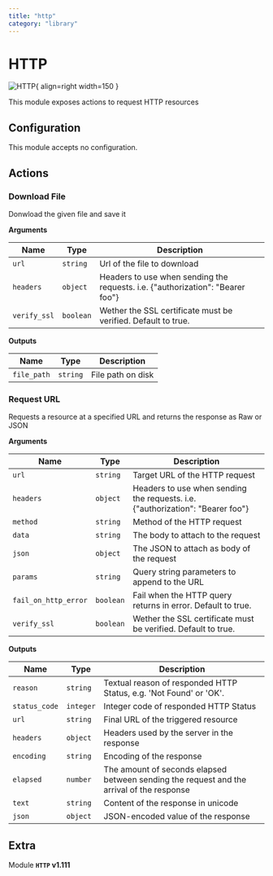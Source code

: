 ```yaml
---
title: "http"
category: "library"
---
```

# HTTP

![HTTP](/assets/playbooks/library/http.svg){ align=right width=150 }

This module exposes actions to request HTTP resources

## Configuration

This module accepts no configuration.

## Actions

### Download File

Donwload the given file and save it

**Arguments**

| Name      |  Type   |  Description  |
| --------- | ------- | --------------------------- |
| `url` | `string` | Url of the file to download |
| `headers` | `object` | Headers to use when sending the requests. i.e. {"authorization": "Bearer foo"} |
| `verify_ssl` | `boolean` | Wether the SSL certificate must be verified. Default to true. |


**Outputs**

| Name      |  Type   |  Description  |
| --------- | ------- | --------------------------- |
| `file_path` | `string` | File path on disk |

### Request URL

Requests a resource at a specified URL and returns the response as Raw or JSON

**Arguments**

| Name      |  Type   |  Description  |
| --------- | ------- | --------------------------- |
| `url` | `string` | Target URL of the HTTP request |
| `headers` | `object` | Headers to use when sending the requests. i.e. {"authorization": "Bearer foo"} |
| `method` | `string` | Method of the HTTP request |
| `data` | `string` | The body to attach to the request |
| `json` | `object` | The JSON to attach as body of the request |
| `params` | `string` | Query string parameters to append to the URL |
| `fail_on_http_error` | `boolean` | Fail when the HTTP query returns in error. Default to true. |
| `verify_ssl` | `boolean` | Wether the SSL certificate must be verified. Default to true. |


**Outputs**

| Name      |  Type   |  Description  |
| --------- | ------- | --------------------------- |
| `reason` | `string` | Textual reason of responded HTTP Status, e.g. 'Not Found' or 'OK'. |
| `status_code` | `integer` | Integer code of responded HTTP Status |
| `url` | `string` | Final URL of the triggered resource |
| `headers` | `object` | Headers used by the server in the response |
| `encoding` | `string` | Encoding of the response |
| `elapsed` | `number` | The amount of seconds elapsed between sending the request and the arrival of the response |
| `text` | `string` | Content of the response in unicode |
| `json` | `object` | JSON-encoded value of the response |


## Extra

Module **`HTTP` v1.111**